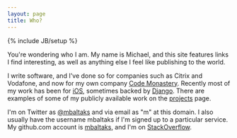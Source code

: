 ```yaml
---
layout: page
title: Who?
---
```

{% include JB/setup %}

You're wondering who I am. My name is Michael, and this site features links I find interesting, as well as anything else I feel like publishing to the world.

I write software, and I've done so for companies such as Citrix and Vodafone, and now for my own company [Code Monastery](http://codemonastery.com.au/). Recently most of my work has been for [iOS](http://www.apple.com/ios/), sometimes backed by [Django](https://www.djangoproject.com/). There are examples of some of my publicly available work on the [projects](/projects) page.

I'm on Twitter as [@mbaltaks](http://twitter.com/mbaltaks) and via email as "m" at this domain. I also usually have the username mbaltaks if I'm signed up to a particular service. My github.com account is [mbaltaks](http://github.com/mbaltaks), and I'm on [StackOverflow](http://stackoverflow.com/users/23312/michael-baltaks).
